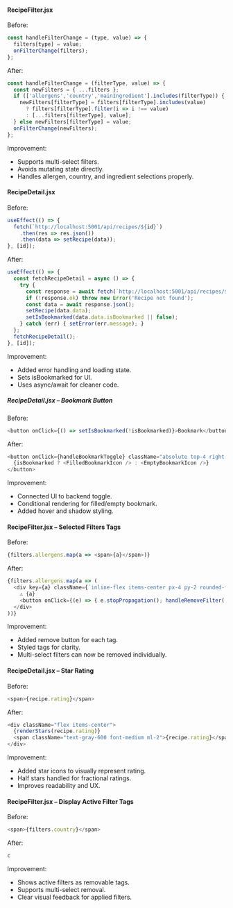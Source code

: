 #### RecipeFilter.jsx
Before:

```javascript
const handleFilterChange = (type, value) => {
  filters[type] = value;
  onFilterChange(filters);
};
```

After:

```javascript
const handleFilterChange = (filterType, value) => {
  const newFilters = { ...filters };
  if (['allergens','country','mainIngredient'].includes(filterType)) {
    newFilters[filterType] = filters[filterType].includes(value)
      ? filters[filterType].filter(i => i !== value)
      : [...filters[filterType], value];
  } else newFilters[filterType] = value;
  onFilterChange(newFilters);
};
```

Improvement:
- Supports multi-select filters.
- Avoids mutating state directly.
- Handles allergen, country, and ingredient selections properly.

#### RecipeDetail.jsx

Before:

```javascript
useEffect(() => {
  fetch(`http://localhost:5001/api/recipes/${id}`)
    .then(res => res.json())
    .then(data => setRecipe(data));
}, [id]);
```

After:

```javascript
useEffect(() => {
  const fetchRecipeDetail = async () => {
    try {
      const response = await fetch(`http://localhost:5001/api/recipes/${id}`);
      if (!response.ok) throw new Error('Recipe not found');
      const data = await response.json();
      setRecipe(data.data);
      setIsBookmarked(data.data.isBookmarked || false);
    } catch (err) { setError(err.message); }
  };
  fetchRecipeDetail();
}, [id]);
```

Improvement:
- Added error handling and loading state.
- Sets isBookmarked for UI.
- Uses async/await for cleaner code.

##### RecipeDetail.jsx – Bookmark Button

Before:

```javascript
<button onClick={() => setIsBookmarked(!isBookmarked)}>Bookmark</button>
```

After:

```javascript
<button onClick={handleBookmarkToggle} className="absolute top-4 right-4 p-2 bg-white rounded-full shadow-md">
  {isBookmarked ? <FilledBookmarkIcon /> : <EmptyBookmarkIcon />}
</button>
```

Improvement:
- Connected UI to backend toggle.
- Conditional rendering for filled/empty bookmark.
- Added hover and shadow styling.

#### RecipeFilter.jsx – Selected Filters Tags

Before:

```javascript
{filters.allergens.map(a => <span>{a}</span>)}
```

After:

```javascript
{filters.allergens.map(a => (
  <div key={a} className={`inline-flex items-center px-4 py-2 rounded-full text-sm font-medium ${getAllergenColor(a)}`}>
    ⚠️ {a}
    <button onClick={(e) => { e.stopPropagation(); handleRemoveFilter('allergens', a); }} className="ml-2">❌</button>
  </div>
))}
```

Improvement:
- Added remove button for each tag.
- Styled tags for clarity.
- Multi-select filters can now be removed individually.

#### RecipeDetail.jsx – Star Rating

Before:

```javascript
<span>{recipe.rating}</span>
```

After:

```javascript
<div className="flex items-center">
  {renderStars(recipe.rating)}
  <span className="text-gray-600 font-medium ml-2">{recipe.rating}</span>
</div>
```
Improvement:
- Added star icons to visually represent rating.
- Half stars handled for fractional ratings.
- Improves readability and UX.


#### RecipeFilter.jsx – Display Active Filter Tags

Before:

```javascript
<span>{filters.country}</span>
```

After:

```javascript
c
```

Improvement:
- Shows active filters as removable tags.
- Supports multi-select removal.
- Clear visual feedback for applied filters.